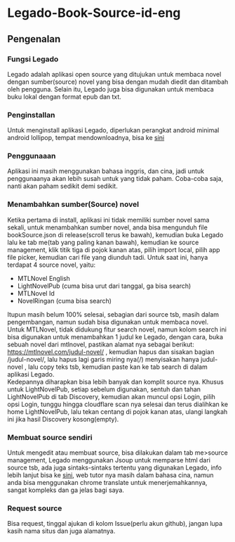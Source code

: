 # Legado-Book-Source-id-eng

## Pengenalan
### Fungsi Legado
Legado adalah aplikasi open source yang ditujukan untuk membaca novel dengan sumber(source) novel yang bisa dengan mudah diedit dan ditambah oleh pengguna.
Selain itu, Legado juga bisa digunakan untuk membaca buku lokal dengan format epub dan txt.
### Penginstallan
Untuk menginstall aplikasi Legado, diperlukan perangkat android minimal android lollipop, 
tempat mendownloadnya, bisa ke [sini](https://android.izzysoft.de/repo/apk/io.legado.app.release)
### Penggunaaan
Aplikasi ini masih menggunakan bahasa inggris, dan cina, jadi untuk penggunaanya akan lebih susah
untuk yang tidak paham.
Coba-coba saja, nanti akan paham sedikit demi sedikit.
### Menambahkan sumber(Source) novel
Ketika pertama di install, aplikasi ini tidak memiliki sumber novel sama sekali, untuk menambahkan 
sumber novel, anda bisa mengunduh file bookSource.json di release(scroll terus ke bawah), kemudian
buka Legado lalu ke tab me(tab yang paling kanan bawah), kemudian ke source management, klik titik tiga di pojok kanan atas, pilih import local, pilih app file picker, kemudian cari file yang diunduh tadi.
Untuk saat ini, hanya terdapat 4 source novel, yaitu:
- MTLNovel English
- LightNovelPub (cuma bisa urut dari tanggal, ga bisa search)
- MTLNovel Id
- NovelRingan (cuma bisa search)

Itupun masih belum 100% selesai, sebagian dari source tsb, masih dalam pengembangan, namun sudah bisa digunakan untuk membaca novel.  
Untuk MTLNovel, tidak didukung fitur search novel, namun kolom search ini bisa digunakan untuk
menambahkan 1 judul ke Legado, dengan cara, buka sebuah novel dari mtlnovel, pastikan alamat nya sebagai berikut: https://mtlnovel.com/judul-novel/ , kemudian hapus dan sisakan bagian /judul-novel/, lalu hapus lagi garis miring nya(/) menyisakan hanya judul-novel , lalu copy teks tsb, kemudian paste kan ke tab search di dalam aplikasi Legado.  
Kedepannya diharapkan bisa lebih banyak dan komplit source nya.
Khusus untuk LightNovelPub, setiap sebelum digunakan, sentuh dan tahan LightNovelPub di tab Discovery, kemudian akan muncul opsi Login, pilih opsi Login, tunggu hingga cloudflare scan nya selesai dan terus dialihkan ke home LightNovelPub, lalu tekan centang di pojok kanan atas, ulangi langkah ini jika hasil Discovery kosong(empty).
### Membuat source sendiri
Untuk mengedit atau membuat source, bisa dilakukan dalam tab me>source management, Legado menggunakan Jsoup untuk memparse html dari source tsb, ada juga sintaks-sintaks tertentu yang digunakan Legado, info lebih lanjut bisa ke [sini](https://alanskycn.gitee.io/teachme/Rule/source.html), web tutor nya masih dalam bahasa cina, namun anda bisa menggunakan chrome translate untuk menerjemahkannya, sangat kompleks dan ga jelas bagi saya.
### Request source
Bisa request, tinggal ajukan di kolom Issue(perlu akun github), jangan lupa kasih nama situs dan juga alamatnya.
